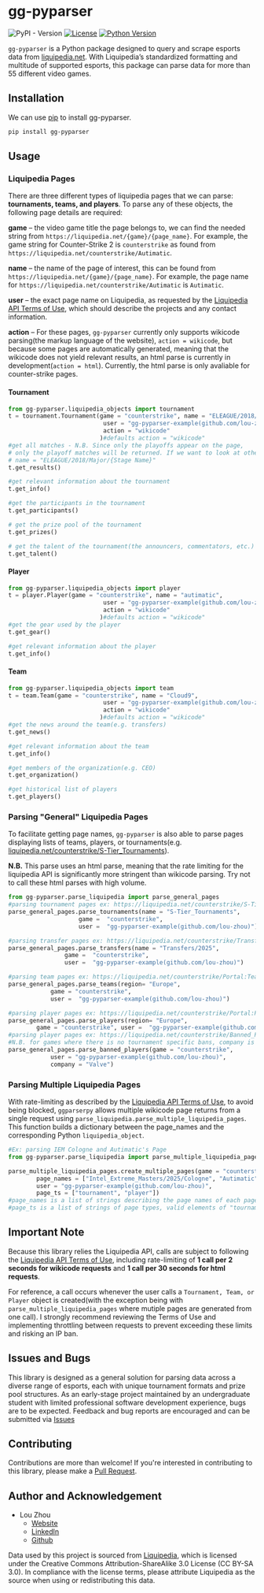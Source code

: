 # gg-pyparser
<!-- badges: start -->
![PyPI - Version](https://img.shields.io/pypi/v/gg-pyparser?style=for-the-badge)
[![License](https://img.shields.io/github/license/Lou-Zhou/gg-pyscraper?style=for-the-badge)](https://github.com/Lou-Zhou/gg-pyscraper/blob/main/LICENSE)
[![Python Version](https://img.shields.io/badge/python-%3E%3D3.8-blue?style=for-the-badge)](...)

<!-- badges: end -->

`gg-pyparser` is a Python package designed to query and scrape esports data from [liquipedia.net](https://liquipedia.net). With Liquipedia’s standardized formatting and multitude of supported esports, this package can parse data for more than 55 different video games. 

## Installation

We can use [pip](https://pip.pypa.io/en/stable/) to install gg-pyparser.

```bash
pip install gg-pyparser
```

## Usage

### Liquipedia Pages
There are three different types of liquipedia pages that we can parse: **tournaments, teams, and players**. To parse any of these objects, the following page details are required:

**game** – the video game title the page belongs to, we can find the needed string from `https://liquipedia.net/{game}/{page_name}`. For example, the game string for Counter-Strike 2 is `counterstrike` as found from `https://liquipedia.net/counterstrike/Autimatic`.

**name** – the name of the page of interest, this can be found from `https://liquipedia.net/{game}/{page_name}`. For example, the page name for `https://liquipedia.net/counterstrike/Autimatic` is `Autimatic`.

**user** – the exact page name on Liquipedia, as requested by the [Liquipedia API Terms of Use](https://liquipedia.net/api-terms-of-use), which should describe the projects and any contact information.

**action** – For these pages, `gg-pyparser` currently only supports wikicode parsing(the markup language of the website), `action = wikicode`, but because some pages are automatically generated, meaning that the wikicode does not yield relevant results, an html parse is currently in development(`action = html`). Currently, the html parse is only avaliable for counter-strike pages.

#### Tournament
``` python
from gg-pyparser.liquipedia_objects import tournament
t = tournament.Tournament(game = "counterstrike", name = "ELEAGUE/2018/Major",
                           user = "gg-pyparser-example(github.com/lou-zhou)",
                           action = "wikicode"
                          )#defaults action = "wikicode"
#get all matches - N.B. Since only the playoffs appear on the page,
# only the playoff matches will be returned. If we want to look at other stages, we would look at
# name = "ELEAGUE/2018/Major/{Stage Name}" 
t.get_results()

#get relevant information about the tournament
t.get_info()

#get the participants in the tournament
t.get_participants()

# get the prize pool of the tournament
t.get_prizes()

# get the talent of the tournament(the announcers, commentators, etc.)
t.get_talent()
```

#### Player
``` python
from gg-pyparser.liquipedia_objects import player
t = player.Player(game = "counterstrike", name = "autimatic",
                           user = "gg-pyparser-example(github.com/lou-zhou)",
                           action = "wikicode"
                          )#defaults action = "wikicode"
#get the gear used by the player
t.get_gear()

#get relevant information about the player
t.get_info()
```
#### Team
```python
from gg-pyparser.liquipedia_objects import team
t = team.Team(game = "counterstrike", name = "Cloud9",
                           user = "gg-pyparser-example(github.com/lou-zhou)",
                           action = "wikicode"
                          )#defaults action = "wikicode"
#get the news around the team(e.g. transfers)
t.get_news()

#get relevant information about the team
t.get_info()

#get members of the organization(e.g. CEO)
t.get_organization()

#get historical list of players
t.get_players()
```

### Parsing "General" Liquipedia Pages
To facilitate getting page names, `gg-pyparser` is also able to parse pages displaying lists of teams, players, or tournaments(e.g. [liquipedia.net/counterstrike/S-Tier_Tournaments](https://liquipedia.net/counterstrike/S-Tier_Tournaments)).

**N.B.** This parse uses an html parse, meaning that the rate limiting for the liquipedia API is significantly more stringent than wikicode parsing. Try not to call these html parses with high volume.
```python
from gg-pyparser.parse_liquipedia import parse_general_pages
#parsing tournament pages ex: https://liquipedia.net/counterstrike/S-Tier_Tournaments
parse_general_pages.parse_tournaments(name = "S-Tier_Tournaments", 
                    game =  "counterstrike",
                    user =  "gg-pyparser-example(github.com/lou-zhou)")

#parsing transfer pages ex: https://liquipedia.net/counterstrike/Transfers/2025
parse_general_pages.parse_transfers(name = "Transfers/2025",  
                game =  "counterstrike",
                user =  "gg-pyparser-example(github.com/lou-zhou)")

#parsing team pages ex: https://liquipedia.net/counterstrike/Portal:Teams/Europe
parse_general_pages.parse_teams(region= "Europe", 
            game = "counterstrike", 
            user =  "gg-pyparser-example(github.com/lou-zhou)")

#parsing player pages ex: https://liquipedia.net/counterstrike/Portal:Players/Europe
parse_general_pages.parse_players(region= "Europe", 
        game = "counterstrike", user =  "gg-pyparser-example(github.com/lou-zhou)")
#parsing player pages ex: https://liquipedia.net/counterstrike/Banned_Players/Valve
#N.B. for games where there is no tournament specific bans, company is set to None
parse_general_pages.parse_banned_players(game = "counterstrike", 
            user = "gg-pyparser-example(github.com/lou-zhou)",
            company = "Valve")

```
### Parsing Multiple Liquipedia Pages
With rate-limiting as described by the [Liquipedia API Terms of Use](https://liquipedia.net/api-terms-of-use), to avoid being blocked, `ggparserpy` allows multiple wikicode page returns from a single request using `parse_liquipedia.parse_multiple_liquipedia_pages`. This function builds a dictionary between the page_names and the corresponding Python `liquipedia_object`.
```python
#Ex: parsing IEM Cologne and Autimatic's Page
from gg-pyparser.parse_liquipedia import parse_multiple_liquipedia_pages

parse_multiple_liquipedia_pages.create_multiple_pages(game = "counterstrike",
        page_names = ["Intel_Extreme_Masters/2025/Cologne", "Autimatic"],
        user = "gg-pyparser-example(github.com/lou-zhou)",
        page_ts = ["tournament", "player"])
#page_names is a list of strings describing the page names of each page
#page_ts is a list of strings of page types, valid elements of "tournament", "player", "team"
```

## Important Note

Because this library relies the Liquipedia API, calls are subject to following the [Liquipedia API Terms of Use](https://liquipedia.net/api-terms-of-use), including rate-limiting of **1 call per 2 seconds for wikicode requests** and **1 call per 30 seconds for html requests**.

For reference, a call occurs whenever the user calls a ```Tournament, Team, or Player``` object is created(with the exception being with `parse_multiple_liquipedia_pages` where mutiple pages are generated from one call). I strongly recommend reviewing the Terms of Use and implementing throttling between requests to prevent exceeding these limits and risking an IP ban.

## Issues and Bugs
This library is designed as a general solution for parsing data across a diverse range of esports, each with unique tournament formats and prize pool structures. As an early-stage project maintained by an undergraduate student with limited professional software development experience, bugs are to be expected. Feedback and bug reports are encouraged and can be submitted via [Issues](https://github.com/Lou-Zhou/gg-pyscraper/issues)

## Contributing
Contributions are more than welcome! If you're interested in contributing to this library, please make a [Pull Request](https://github.com/Lou-Zhou/gg-pyscraper/pulls).

## Author and Acknowledgement
- Lou Zhou  
    - [Website](https://lou-zhou.github.io/)  
    - [LinkedIn](https://www.linkedin.com/in/lou-zhou/)  
    - [Github](https://github.com/Lou-Zhou)

Data used by this project is sourced from [Liquipedia](https://liquipedia.net/), which is licensed under the Creative Commons Attribution-ShareAlike 3.0 License (CC BY-SA 3.0). In compliance with the license terms, please attribute Liquipedia as the source when using or redistributing this data.


